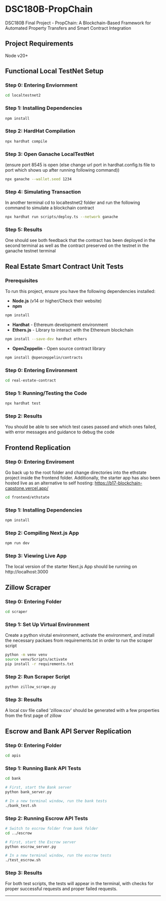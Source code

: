 # DSC180B-PropChain
DSC180B Final Project - PropChain: A Blockchain-Based Framework for Automated
Property Transfers and Smart Contract Integration

## Project Requirements

Node v20+

## Functional Local TestNet Setup

### Step 0: Entering Enviornment

```sh
cd localtestnet2
```

### Step 1: Installing Dependencies

```sh
npm install
```

### Step 2: HardHat Compilation

```sh
npx hardhat compile
```

### Step 3: Open Ganache LocalTestNet

(ensure port 8545 is open (else change url port in hardhat.config.ts file to port which shows up after running following command))

```sh
npx ganache --wallet.seed 1234
```

### Step 4: Simulating Transaction

In another terminal cd to localtestnet2 folder and run the following command to simulate a blockchain contract

```sh
npx hardhat run scripts/deploy.ts --network ganache
```

### Step 5: Results

One should see both feedback that the contract has been deployed in the second terminal as well as the contract preserved on the testnet in the ganache testnet terminal

## Real Estate Smart Contract Unit Tests

### Prerequisites

To run this project, ensure you have the following dependencies installed:

- **Node.js** (v14 or higher/Check their website)
- **npm**
```sh
npm install
```
- **Hardhat** - Ethereum development environment
- **Ethers.js** - Library to interact with the Ethereum blockchain
```sh
npm install --save-dev hardhat ethers
```
- **OpenZeppelin** - Open source contract library
```sh
npm install @openzeppelin/contracts
```

### Step 0: Entering Environment

```sh
cd real-estate-contract
```

### Step 1: Running/Testing the Code
```sh
npx hardhat test
```

### Step 2: Results
You should be able to see which test cases passed and which ones failed, with error messages and guidance to debug the code

## Frontend Replication

### Step 0: Entering Enviroment

Go back up to the root folder and change directories into the ethstate project inside the frontend folder. Additionally, the starter app has also been hosted live as an alternative to self hosting: https://b17-blockchain-capstone.vercel.app/

```sh
cd frontend/ethstate
```
### Step 1: Installing Dependencies

```sh
npm install
```
### Step 2: Compiling Next.js App

```sh
npm run dev
```
### Step 3: Viewing Live App

The local version of the starter Next.js App should be running on http://localhost:3000


## Zillow Scraper 

### Step 0: Entering Folder

```sh
cd scraper
```

### Step 1: Set Up Virtual Environment
Create a python virutal environment, activate the environment, and install the necessary packaes from requirements.txt in order to run the scraper script

```sh
python -m venv venv
source venv/Scripts/activate
pip install -r requirements.txt
```

### Step 2: Run Scraper Script

```sh
python zillow_scrape.py
```


### Step 3: Results
A local csv file called 'zillow.csv' should be generated with a few properties from the first page of zillow

## Escrow and Bank API Server Replication

### Step 0: Entering Folder
```sh
cd apis
```

### Step 1: Running Bank API Tests
```sh
cd bank
```

```sh
# First, start the Bank server
python bank_server.py

# In a new terminal window, run the bank tests
./bank_test.sh
```

### Step 2: Running Escrow API Tests
```sh
# Switch to escrow folder from bank folder
cd ../escrow
```

```sh
# First, start the Escrow server
python escrow_server.py

# In a new terminal window, run the escrow tests
./test_escrow.sh
```
### Step 3: Results
For both test scripts, the tests will appear in the terminal, with checks for proper successful requests and proper failed requests.

****

